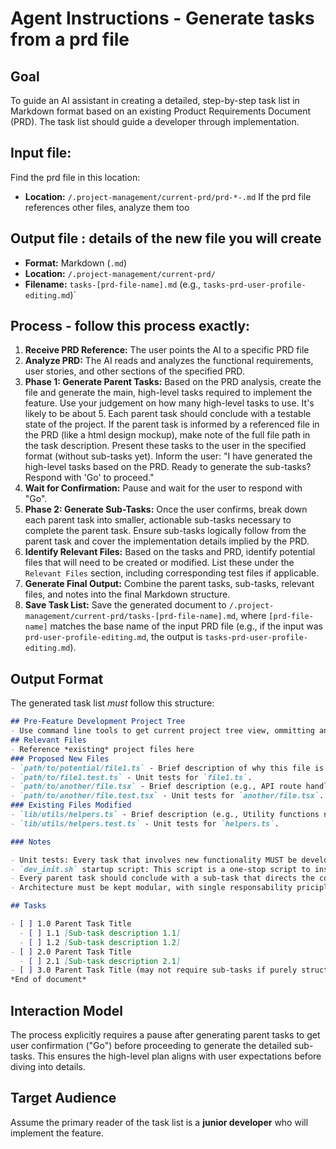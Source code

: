 
# Agent Instructions - Generate tasks from a prd file

## Goal

To guide an AI assistant in creating a detailed, step-by-step task list in Markdown format based on an existing Product Requirements Document (PRD). The task list should guide a developer through implementation.

## Input file:
Find the prd file in this location:
- **Location:** `/.project-management/current-prd/prd-*-.md` 
If the prd file references other files, analyze them too

## Output file : details of the new file you will create

- **Format:** Markdown (`.md`)
- **Location:** `/.project-management/current-prd/` 
- **Filename:** `tasks-[prd-file-name].md` (e.g., `tasks-prd-user-profile-editing.md`)` 

## Process - follow this process exactly:

1.  **Receive PRD Reference:** The user points the AI to a specific PRD file
2.  **Analyze PRD:** The AI reads and analyzes the functional requirements, user stories, and other sections of the specified PRD.
3.  **Phase 1: Generate Parent Tasks:** Based on the PRD analysis, create the file and generate the main, high-level tasks required to implement the feature. Use your judgement on how many high-level tasks to use. It's likely to be about 5. Each parent task should conclude with a testable state of the project.  If the parent task is informed by a referenced file in the PRD (like a html design mockup), make note of the full file path in the task description. Present these tasks to the user in the specified format (without sub-tasks yet). Inform the user: "I have generated the high-level tasks based on the PRD. Ready to generate the sub-tasks? Respond with 'Go' to proceed."
4.  **Wait for Confirmation:** Pause and wait for the user to respond with "Go".
5.  **Phase 2: Generate Sub-Tasks:** Once the user confirms, break down each parent task into smaller, actionable sub-tasks necessary to complete the parent task. Ensure sub-tasks logically follow from the parent task and cover the implementation details implied by the PRD.
6.  **Identify Relevant Files:** Based on the tasks and PRD, identify potential files that will need to be created or modified. List these under the `Relevant Files` section, including corresponding test files if applicable.
7.  **Generate Final Output:** Combine the parent tasks, sub-tasks, relevant files, and notes into the final Markdown structure.
8.  **Save Task List:** Save the generated document to `/.project-management/current-prd/tasks-[prd-file-name].md`, where `[prd-file-name]` matches the base name of the input PRD file (e.g., if the input was `prd-user-profile-editing.md`, the output is `tasks-prd-user-profile-editing.md`).

## Output Format

The generated task list _must_ follow this structure:

```markdown
## Pre-Feature Development Project Tree
- Use command line tools to get current project tree view, ommitting any directory that starts with `.` or verbose nested directories like venv, etc...  
## Relevant Files
- Reference *existing* project files here
### Proposed New Files
- `path/to/potential/file1.ts` - Brief description of why this file is relevant (e.g., Contains the main component for this feature).
- `path/to/file1.test.ts` - Unit tests for `file1.ts`.
- `path/to/another/file.tsx` - Brief description (e.g., API route handler for data submission).
- `path/to/another/file.test.tsx` - Unit tests for `another/file.tsx`.
### Existing Files Modified
- `lib/utils/helpers.ts` - Brief description (e.g., Utility functions needed for calculations).
- `lib/utils/helpers.test.ts` - Unit tests for `helpers.ts`.

### Notes

- Unit tests: Every task that involves new functionality MUST be developed alongside new unit tests that test the feature.  Make note of this for each relevant task. Run tests with `run_tests.sh` and maintain this script as needed to setup specific environment variables or manage other test-specific setup.  
- `dev_init.sh` startup script: This script is a one-stop script to install dependencies, set up environment and start the application running.  When there are code changes that need targeted environment setup, review dev_init.sh and modify as needed such that this idempontent script will completely setup the application and start it running.
- Every parent task should conclude with a sub-task that directs the coding agent to ensure `run_tests.sh` works, all tests pass, and that `dev_init.sh` is fully functional.
- Architecture must be kept modular, with single responsability priciples at the core.  More small classes beats monolithic code.

## Tasks

- [ ] 1.0 Parent Task Title
  - [ ] 1.1 [Sub-task description 1.1]
  - [ ] 1.2 [Sub-task description 1.2]
- [ ] 2.0 Parent Task Title
  - [ ] 2.1 [Sub-task description 2.1]
- [ ] 3.0 Parent Task Title (may not require sub-tasks if purely structural or configuration)
*End of document*
```

## Interaction Model

The process explicitly requires a pause after generating parent tasks to get user confirmation ("Go") before proceeding to generate the detailed sub-tasks. This ensures the high-level plan aligns with user expectations before diving into details.

## Target Audience

Assume the primary reader of the task list is a **junior developer** who will implement the feature.